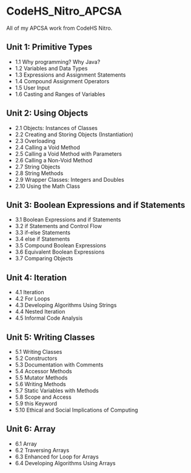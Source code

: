 # CodeHS_Nitro_APCSA
All of my APCSA work from CodeHS Nitro.

## Unit 1: Primitive Types
 - 1.1 Why programming? Why Java?
 - 1.2 Variables and Data Types
 - 1.3 Expressions and Assignment Statements
 - 1.4 Compound Assignment Operators
 - 1.5 User Input
 - 1.6 Casting and Ranges of Variables

## Unit 2: Using Objects
 - 2.1 Objects: Instances of Classes
 - 2.2 Creating and Storing Objects (Instantiation)
 - 2.3 Overloading
 - 2.4 Calling a Void Method
 - 2.5 Calling a Void Method with Parameters
 - 2.6 Calling a Non-Void Method
 - 2.7 String Objects
 - 2.8 String Methods
 - 2.9 Wrapper Classes: Integers and Doubles
 - 2.10 Using the Math Class

## Unit 3: Boolean Expressions and if Statements
 - 3.1 Boolean Expressions and if Statements
 - 3.2 if Statements and Control Flow
 - 3.3 if-else Statements
 - 3.4 else if Statements
 - 3.5 Compound Boolean Expressions
 - 3.6 Equivalent Boolean Expressions
 - 3.7 Comparing Objects

## Unit 4: Iteration
 - 4.1 Iteration
 - 4.2 For Loops
 - 4.3 Developing Algorithms Using Strings
 - 4.4 Nested Iteration
 - 4.5 Informal Code Analysis

## Unit 5: Writing Classes
 - 5.1 Writing Classes
 - 5.2 Constructors
 - 5.3 Documentation with Comments
 - 5.4 Accessor Methods
 - 5.5 Mutator Methods
 - 5.6 Writing Methods
 - 5.7 Static Variables with Methods
 - 5.8 Scope and Access
 - 5.9 this Keyword
 - 5.10 Ethical and Social Implications of Computing

## Unit 6: Array
 - 6.1 Array
 - 6.2 Traversing Arrays
 - 6.3 Enhanced for Loop for Arrays
 - 6.4 Developing Algorithms Using Arrays
